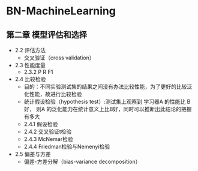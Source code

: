 # BN-MachineLearning
## 第二章 模型评估和选择
+ 2.2 评估方法
	+ 交叉验证（cross validation）
+ 2.3 性能度量
	+ 2.3.2 P R F1
+ 2.4 比较检验
	+ 目的：不同实验测试集的结果之间没有办法比较性能，为了更好的比较泛化性能，故进行比较检验
	+ 统计假设检验（hypothesis test）:测试集上观察到 学习器A 的性能比 B 好， 则A 的泛化能力在统计意义上比B好，同时可以推断出此结论的把握有多大
	+ 2.4.1 假设检验
	+ 2.4.2 交叉验证t检验
	+ 2.4.3 McNemar检验
	+ 2.4.4 Friedman检验与Nemenyi检验
+ 2.5 偏差与方差
	+ 偏差-方差分解（bias-variance decomposition）

## 